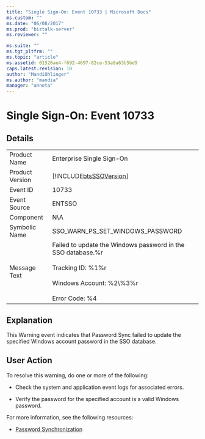 ```yaml
---
title: "Single Sign-On: Event 10733 | Microsoft Docs"
ms.custom: ""
ms.date: "06/08/2017"
ms.prod: "biztalk-server"
ms.reviewer: ""

ms.suite: ""
ms.tgt_pltfrm: ""
ms.topic: "article"
ms.assetid: 01520ae4-f692-4697-82ce-53a8a63b5bd9
caps.latest.revision: 10
author: "MandiOhlinger"
ms.author: "mandia"
manager: "anneta"
---
```

# Single Sign-On: Event 10733
## Details  
  
|||  
|-|-|  
|Product Name|Enterprise Single Sign-On|  
|Product Version|[!INCLUDE[btsSSOVersion](../includes/btsssoversion-md.md)]|  
|Event ID|10733|  
|Event Source|ENTSSO|  
|Component|N\A|  
|Symbolic Name|SSO_WARN_PS_SET_WINDOWS_PASSWORD|  
|Message Text|Failed to update the Windows password in the SSO database.%r<br /><br /> Tracking ID: %1%r<br /><br /> Windows Account: %2\\%3%r<br /><br /> Error Code: %4|  
  
## Explanation  
 This Warning event indicates that Password Sync failed to update the specified Windows account password in the SSO database.  
  
## User Action  
 To resolve this warning, do one or more of the following:  
  
-   Check the system and application event logs for associated errors.  
  
-   Verify the password for the specified account is a valid Windows password.  
  
 For more information, see the following resources:  
  
-   [Password Synchronization](../core/password-synchronization2.md)
